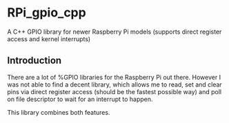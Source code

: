 # RPi_gpio_cpp
A C++ GPIO library for newer Raspberry Pi models (supports direct register access and kernel interrupts)

## Introduction

There are a lot of %GPIO libraries for the Raspberry Pi out there. However I was not able to find a decent library, which allows me to read, set and clear pins via direct register access (should be the fastest possible way) and poll on file descriptor to wait for an interrupt to happen.

This library combines both features. 